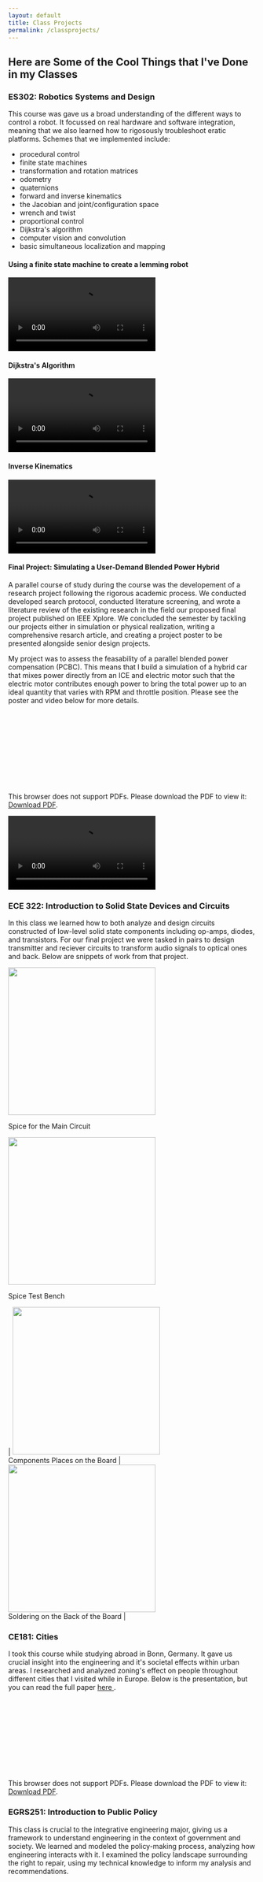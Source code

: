 ```yaml
---
layout: default
title: Class Projects
permalink: /classprojects/
---
```


## Here are Some of the Cool Things that I've Done in my Classes

### ES302: Robotics Systems and Design
This course was gave us a broad understanding of the different ways to control a robot. It focussed on real hardware and software integration, meaning that we also learned how to rigosously troubleshoot eratic platforms. Schemes that we implemented include: 
- procedural control
- finite state machines
- transformation and rotation matrices
- odometry
- quaternions
- forward and inverse kinematics
- the Jacobian and joint/configuration space
- wrench and twist
- proportional control
- Dijkstra's algorithm
- computer vision and convolution
- basic simultaneous localization and mapping 

#### Using a finite state machine to create a lemming robot

<video style="max-height: 300px; width: auto;" controls>
    <source src="https://r3dotstone.github.io/portfolio/media/ES302_A04_2_comped1.mp4" type="video/mp4">
    Your browser does not support the video tag.
</video> 

#### Dijkstra's Algorithm

<video style="max-height: 300px; width: auto;" controls>
    <source src="https://r3dotstone.github.io/portfolio/media/dijkstras.mp4" type="video/mp4">
    Your browser does not support the video tag.
</video>

#### Inverse Kinematics

<video style="max-height: 300px; width: auto;" controls>
    <source src="https://r3dotstone.github.io/portfolio/media/invKin.mp4" type="video/mp4">
    Your browser does not support the video tag.
</video>

#### Final Project: Simulating a User-Demand Blended Power Hybrid

A parallel course of study during the course was the developement of a research project following the rigorous academic process. We conducted developed search protocol, conducted literature screening, and wrote a literature review of the existing research in the field our proposed final project published on IEEE Xplore. We concluded the semester by tackling our projects either in simulation or physical realization, writing a comprehensive resarch article, and creating a project poster to be presented alongside senior design projects.

My project was to assess the feasability of a parallel blended power compensation (PCBC). This means that I build a simulation of a hybrid car that mixes power directly from an ICE and electric motor such that the electric motor contributes enough power to bring the total power up to an ideal quantity that varies with RPM and throttle position. Please see the poster and video below for more details.

<object style="height: 450px; width: 600px;" data="https://r3dotstone.github.io/portfolio/media/ES302_Stone_FinalPoster.pdf" type="application/pdf" >
    <embed src="https://r3dotstone.github.io/portfolio/media/ES302_Stone_FinalPoster.pdf">
        <p>This browser does not support PDFs. Please download the PDF to view it: <a href="https://r3dotstone.github.io/portfolio/media/ES302_Stone_FinalPoster.pdf">Download PDF</a>.</p>
    </embed>
</object>

<video style="max-height: 300px; width: auto;" controls>
    <source src="https://r3dotstone.github.io/portfolio/media/G__.shortcut-targets-by-id_1_PeZcmc5YVnmj6_6Aui8IlOqeOcDBKTt_ES302_Stone_FinalProject_WeBots_worlds_highwayOvertake_mod.wbt (FinalProject_WeBots) - Webots R2022a 2023-02-24 10-25-02.mp4" type="video/mp4">
    Your browser does not support the video tag.
</video>

### ECE 322: Introduction to Solid State Devices and Circuits

In this class we learned how to both analyze and design circuits constructed of low-level solid state components including op-amps, diodes, and transistors. For our final project we were tasked in pairs to design transmitter and reciever circuits to transform audio signals to optical ones and back. Below are snippets of work from that project.

<img src="https://r3dotstone.github.io/portfolio/media/SPICE1.png" height="300" >
<p> Spice for the Main Circuit </p>

<img src="https://r3dotstone.github.io/portfolio/media/SPICE2.png" height="300" >
<p> Spice Test Bench </p>

| <img src="https://r3dotstone.github.io/portfolio/media/CIRC1.jpg" height="300" > <br> Components Places on the Board | <img src="https://r3dotstone.github.io/portfolio/media/CIRC2.jpeg" height="300" > <br> Soldering on the Back of the Board |




### CE181: Cities

I took this course while studying abroad in Bonn, Germany. It gave us crucial insight into the engineering and it's societal effects within urban areas. I researched and analyzed zoning's effect on people throughout different cities that I visited while in Europe. Below is the presentation, but you can read the full paper <a href= "https://r3dotstone.github.io/portfolio/media/CitiesFinalPaperFD_04.29.pdf" target="_blank"> here </a>.

<object style="height: 450px; width: 600px;" data="https://r3dotstone.github.io/portfolio/media/CitiesFinalPresentation.pdf" type="application/pdf" >
    <embed src="https://r3dotstone.github.io/portfolio/media/CitiesFinalPresentation.pdf">
        <p>This browser does not support PDFs. Please download the PDF to view it: <a href="https://r3dotstone.github.io/portfolio/media/CitiesFinalPresentation.pdf"> Download PDF</a>.</p>
    </embed>
</object>

### EGRS251: Introduction to Public Policy

This class is crucial to the integrative engineering major, giving us a framework to understand engineering in the context of government and society. We learned and modeled the policy-making process, analyzing how engineering interacts with it. I examined the policy landscape surrounding the right to repair, using my technical knowledge to inform my analysis and recommendations.

<object style="height: 450px; width: 600px;" data="https://r3dotstone.github.io/portfolio/media/PolicyPresentation.pdf" type="application/pdf" >
    <embed src="https://r3dotstone.github.io/portfolio/media/PolicyPresentation.pdf">
        <p>This browser does not support PDFs. Please download the PDF to view it: <a href="https://r3dotstone.github.io/portfolio/media/PolicyPresentation.pdf"> Download PDF</a>.</p>
    </embed>
</object>

<object style="height: 800px; width: 600px;" data="https://r3dotstone.github.io/portfolio/media/PolicyBrief.pdf" type="application/pdf" >
    <embed src="https://r3dotstone.github.io/portfolio/media/PolicyBrief.pdf">
        <p>This browser does not support PDFs. Please download the PDF to view it: <a href="https://r3dotstone.github.io/portfolio/media/PolicyBrief.pdf"> Download PDF</a>.</p>
    </embed>
</object>